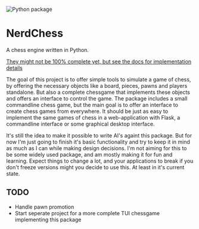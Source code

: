 ![Python package](https://github.com/jwizzle/nerdchess/workflows/Python%20package/badge.svg?branch=master)

# NerdChess

A chess engine written in Python.

[They might not be 100% complete yet, but see the docs for implementation details](https://nerdchess.readthedocs.io/en/latest/index.html)

The goal of this project is to offer simple tools to simulate a game of chess, by offering the necessary objects like a board, pieces, pawns and players standalone. But also a complete chessgame that implements these objects and offers an interface to control the game.
The package includes a small commandline chess game, but the main goal is to offer an interface to create chess games from everywhere. It should be just as easy to implement the same games of chess in a web-application with Flask, a commandline interface or some graphical desktop interface.

It's still the idea to make it possible to write AI's againt this package. But for now I'm just going to finish it's basic functionality and try to keep it in mind as much as I can while making design decisions.
I'm not aiming for this to be some widely used package, and am mostly making it for fun and learning. Expect things to change a lot, and your applications to break if you don't freeze versions might you decide to use this. At least in it's current state.

## TODO
* Handle pawn promotion
* Start seperate project for a more complete TUI chessgame implementing this package
